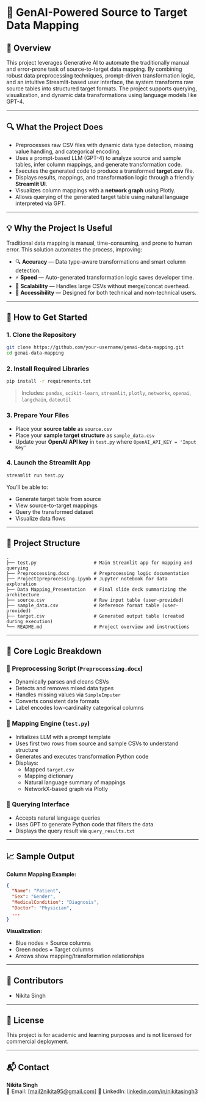 
# 🔄 GenAI-Powered Source to Target Data Mapping

## 📘 Overview

This project leverages Generative AI to automate the traditionally manual and error-prone task of source-to-target data mapping. By combining robust data preprocessing techniques, prompt-driven transformation logic, and an intuitive Streamlit-based user interface, the system transforms raw source tables into structured target formats. The project supports querying, visualization, and dynamic data transformations using language models like GPT-4.

---

## 🔍 What the Project Does

- Preprocesses raw CSV files with dynamic data type detection, missing value handling, and categorical encoding.
- Uses a prompt-based LLM (GPT-4) to analyze source and sample tables, infer column mappings, and generate transformation code.
- Executes the generated code to produce a transformed **target.csv** file.
- Displays results, mappings, and transformation logic through a friendly **Streamlit UI**.
- Visualizes column mappings with a **network graph** using Plotly.
- Allows querying of the generated target table using natural language interpreted via GPT.

---

## 💡 Why the Project Is Useful

Traditional data mapping is manual, time-consuming, and prone to human error. This solution automates the process, improving:
- 🔍 **Accuracy** — Data type-aware transformations and smart column detection.
- ⚡ **Speed** — Auto-generated transformation logic saves developer time.
- 🤖 **Scalability** — Handles large CSVs without merge/concat overhead.
- 🎯 **Accessibility** — Designed for both technical and non-technical users.

---

## 🚀 How to Get Started

### 1. Clone the Repository

```bash
git clone https://github.com/your-username/genai-data-mapping.git
cd genai-data-mapping
```

### 2. Install Required Libraries

```bash
pip install -r requirements.txt
```

> Includes: `pandas`, `scikit-learn`, `streamlit`, `plotly`, `networkx`, `openai`, `langchain`, `dateutil`

### 3. Prepare Your Files

- Place your **source table** as `source.csv`
- Place your **sample target structure** as `sample_data.csv`
- Update your **OpenAI API key** in `test.py` where `OpenAI_API_KEY = 'Input Key'`

### 4. Launch the Streamlit App

```bash
streamlit run test.py
```

You’ll be able to:
- Generate target table from source
- View source-to-target mappings
- Query the transformed dataset
- Visualize data flows

---

## 📂 Project Structure

```
.
├── test.py                     # Main Streamlit app for mapping and querying
├── Preproccessing.docx         # Preprocessing logic documentation
├── Project1preprocessing.ipynb # Jupyter notebook for data exploration
├── Data Mapping_Presentation   # Final slide deck summarizing the architecture
├── source.csv                  # Raw input table (user-provided)
├── sample_data.csv             # Reference format table (user-provided)
├── target.csv                  # Generated output table (created during execution)
└── README.md                   # Project overview and instructions
```

---

## 🧠 Core Logic Breakdown

### 🔧 Preprocessing Script (`Preproccessing.docx`)
- Dynamically parses and cleans CSVs
- Detects and removes mixed data types
- Handles missing values via `SimpleImputer`
- Converts consistent date formats
- Label encodes low-cardinality categorical columns

### 🤖 Mapping Engine (`test.py`)
- Initializes LLM with a prompt template
- Uses first two rows from source and sample CSVs to understand structure
- Generates and executes transformation Python code
- Displays:
  - Mapped `target.csv`
  - Mapping dictionary
  - Natural language summary of mappings
  - NetworkX-based graph via Plotly

### 🔎 Querying Interface
- Accepts natural language queries
- Uses GPT to generate Python code that filters the data
- Displays the query result via `query_results.txt`

---

## 📈 Sample Output

**Column Mapping Example:**
```json
{
  "Name": "Patient",
  "Sex": "Gender",
  "MedicalCondition": "Diagnosis",
  "Doctor": "Physician",
  ...
}
```

**Visualization:**
- Blue nodes = Source columns
- Green nodes = Target columns
- Arrows show mapping/transformation relationships

---

## 👥 Contributors

- Nikita Singh  

---

## 📄 License

This project is for academic and learning purposes and is not licensed for commercial deployment.

---

## 📬 Contact

**Nikita Singh**  
📧 Email: [mail2nikita95@gmail.com] 
🔗 LinkedIn: [linkedin.com/in/nikitasingh3](https://linkedin.com/in/nikitasingh3)
